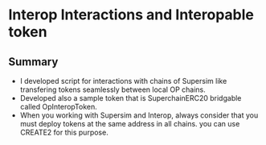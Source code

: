 # Interop Interactions and Interopable token
## Summary 
- I developed script for interactions with chains of Supersim like transfering tokens seamlessly between local OP chains. 
- Developed also a sample token that is SuperchainERC20 bridgable called OpInteropToken.
- When you working with Supersim and Interop, always consider that you must deploy tokens at the same address in all chains. you can use CREATE2 for this purpose. 
